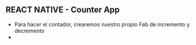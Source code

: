 ## REACT NATIVE - Counter App

- Para hacer el contador, crearemos nuestro propio Fab de incremento y decremento
- 